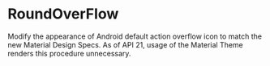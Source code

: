 RoundOverFlow
=============
Modify the appearance of Android default action overflow icon to match the new Material Design Specs.
As of API 21, usage of the Material Theme renders this procedure unnecessary.
